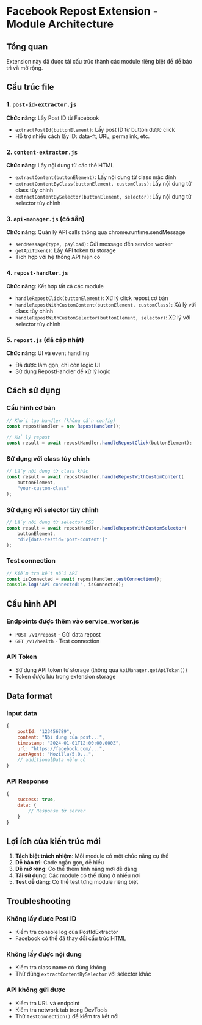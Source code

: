 # Facebook Repost Extension - Module Architecture

## Tổng quan

Extension này đã được tái cấu trúc thành các module riêng biệt để dễ bảo trì và mở rộng.

## Cấu trúc file

### 1. `post-id-extractor.js`
**Chức năng**: Lấy Post ID từ Facebook
- `extractPostId(buttonElement)`: Lấy post ID từ button được click
- Hỗ trợ nhiều cách lấy ID: data-ft, URL, permalink, etc.

### 2. `content-extractor.js`
**Chức năng**: Lấy nội dung từ các thẻ HTML
- `extractContent(buttonElement)`: Lấy nội dung từ class mặc định
- `extractContentByClass(buttonElement, customClass)`: Lấy nội dung từ class tùy chỉnh
- `extractContentBySelector(buttonElement, selector)`: Lấy nội dung từ selector tùy chỉnh

### 3. `api-manager.js` (có sẵn)
**Chức năng**: Quản lý API calls thông qua chrome.runtime.sendMessage
- `sendMessage(type, payload)`: Gửi message đến service worker
- `getApiToken()`: Lấy API token từ storage
- Tích hợp với hệ thống API hiện có

### 4. `repost-handler.js`
**Chức năng**: Kết hợp tất cả các module
- `handleRepostClick(buttonElement)`: Xử lý click repost cơ bản
- `handleRepostWithCustomContent(buttonElement, customClass)`: Xử lý với class tùy chỉnh
- `handleRepostWithCustomSelector(buttonElement, selector)`: Xử lý với selector tùy chỉnh

### 5. `repost.js` (đã cập nhật)
**Chức năng**: UI và event handling
- Đã được làm gọn, chỉ còn logic UI
- Sử dụng RepostHandler để xử lý logic

## Cách sử dụng

### Cấu hình cơ bản
```javascript
// Khởi tạo handler (không cần config)
const repostHandler = new RepostHandler();

// Xử lý repost
const result = await repostHandler.handleRepostClick(buttonElement);
```

### Sử dụng với class tùy chỉnh
```javascript
// Lấy nội dung từ class khác
const result = await repostHandler.handleRepostWithCustomContent(
    buttonElement, 
    "your-custom-class"
);
```

### Sử dụng với selector tùy chỉnh
```javascript
// Lấy nội dung từ selector CSS
const result = await repostHandler.handleRepostWithCustomSelector(
    buttonElement, 
    "div[data-testid='post-content']"
);
```

### Test connection
```javascript
// Kiểm tra kết nối API
const isConnected = await repostHandler.testConnection();
console.log('API connected:', isConnected);
```

## Cấu hình API

### Endpoints được thêm vào service_worker.js
- `POST /v1/repost` - Gửi data repost
- `GET /v1/health` - Test connection

### API Token
- Sử dụng API token từ storage (thông qua `ApiManager.getApiToken()`)
- Token được lưu trong extension storage

## Data format

### Input data
```javascript
{
    postId: "123456789",
    content: "Nội dung của post...",
    timestamp: "2024-01-01T12:00:00.000Z",
    url: "https://facebook.com/...",
    userAgent: "Mozilla/5.0...",
    // additionalData nếu có
}
```

### API Response
```javascript
{
    success: true,
    data: {
        // Response từ server
    }
}
```

## Lợi ích của kiến trúc mới

1. **Tách biệt trách nhiệm**: Mỗi module có một chức năng cụ thể
2. **Dễ bảo trì**: Code ngắn gọn, dễ hiểu
3. **Dễ mở rộng**: Có thể thêm tính năng mới dễ dàng
4. **Tái sử dụng**: Các module có thể dùng ở nhiều nơi
5. **Test dễ dàng**: Có thể test từng module riêng biệt

## Troubleshooting

### Không lấy được Post ID
- Kiểm tra console log của PostIdExtractor
- Facebook có thể đã thay đổi cấu trúc HTML

### Không lấy được nội dung
- Kiểm tra class name có đúng không
- Thử dùng `extractContentBySelector` với selector khác

### API không gửi được
- Kiểm tra URL và endpoint
- Kiểm tra network tab trong DevTools
- Thử `testConnection()` để kiểm tra kết nối
